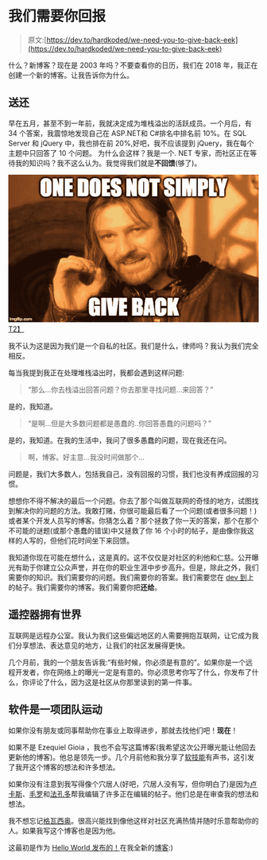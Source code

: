 # 我们需要你回报

> 原文:[https://dev.to/hardkoded/we-need-you-to-give-back-eek](https://dev.to/hardkoded/we-need-you-to-give-back-eek)

什么？新博客？现在是 2003 年吗？不要查看你的日历，我们在 2018 年，我正在创建一个新的博客。让我告诉你为什么。

## 送还

早在五月，甚至不到一年前，我就决定成为堆栈溢出的活跃成员。一个月后，有 34 个答案，我震惊地发现自己在 ASP.NET和 C#排名中排名前 10%。在 SQL Server 和 jQuery 中，我也排在前 20%,好吧，我不应该提到 jQuery，我在每个主题中只回答了 10 个问题。
为什么会这样？我是一个. NET 专家，而社区正在等待我的知识吗？我不这么认为。我觉得我们就是**不回馈**(够了)。

[![meme1](img/45fdb7168217a623619c827b9596f25c.png)T2】](https://res.cloudinary.com/practicaldev/image/fetch/s--9sV1TKWK--/c_limit%2Cf_auto%2Cfl_progressive%2Cq_auto%2Cw_880/https://i.imgflip.com/22wert.jpg)

我不认为这是因为我们是一个自私的社区。我们是什么，律师吗？我认为我们完全相反。

每当我提到我正在处理堆栈溢出时，我都会遇到这样问题:

> “那么...你去栈溢出回答问题？你去那里寻找问题...来回答？”

是的，我知道。

> “是啊...但是大多数问题都是愚蠢的..你回答愚蠢的问题吗？”

是的，我知道。在我的生活中，我问了很多愚蠢的问题，现在我还在问。

> 啊，博客。好主意...我没时间做那个...

问题是，我们大多数人，包括我自己，没有回报的习惯，我们也没有养成回报的习惯。

想想你不得不解决的最后一个问题。你去了那个叫做互联网的奇怪的地方，试图找到解决你的问题的方法。我敢打赌，你很可能最后看了一个问题(或者很多问题！)或者某个开发人员写的博客。你猜怎么着？那个拯救了你一天的答案，那个在那个不可能的谜题(或那个愚蠢的错误)中又拯救了你 16 个小时的帖子，是由像你我这样的人写的，但他们花时间坐下来回馈。

我知道你现在可能在想什么，这是真的。这不仅仅是对社区的利他和仁慈。公开曝光有助于你建立公众声誉，并在你的职业生涯中步步高升。但是，除此之外，我们需要你的知识。我们需要你的问题。我们需要你的答案。我们需要您在 [dev 到](http://dev.to)上的帖子。我们需要你的博客。我们需要你把**还给**。

## 遥控器拥有世界

互联网是远程办公室。我认为我们这些偏远地区的人需要拥抱互联网，让它成为我们分享想法、表达意见的地方，让我们的社区发展得更快。

几个月前，我的一个朋友告诉我:“有些时候，你必须是有意的”。如果你是一个远程开发者，你在网络上的曝光一定是有意的。你必须思考你写了什么，你发布了什么，你评论了什么，因为这是社区从你那里读到的第一件事。

## 软件是一项团队运动

如果你没有朋友或同事帮助你在事业上取得进步，那就去找他们吧！**现在**！

如果不是 Ezequiel Gioia ，我也不会写这篇博客(我希望这次公开曝光能让他回去更新他的博客)。他总是领先一步。几个月前他和我分享了[软技能](https://www.amazon.com/Soft-Skills-software-developers-manual/dp/1617292397)有声书，这引发了我开这个博客的想法和许多想法。

如果你没有注意到我写得像个穴居人(好吧，穴居人没有写，但你明白了)是因为[卢卡斯](https://twitter.com/lucasmetal)、[毛罗](https://twitter.com/mmackinze)和[法孔多](https://twitter.com/facundozurdo)帮我编辑了许多正在编辑的帖子。他们总是在审查我的想法和想法。

我不想忘记[格瓦西奥](https://twitter.com/g3rv4)。很高兴能找到像他这样对社区充满热情并随时乐意帮助你的人。如果我写这个博客也是因为他。

这最初是作为 [Hello World 发布的！](https://www.hardkoded.com/blog/hello-world)在我全新的[博客](http://www.hardkoded.com):)